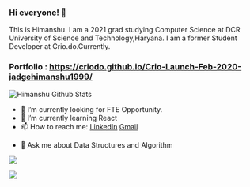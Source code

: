 ### Hi everyone! 👋
<p>This is Himanshu. I am a 2021 grad studying Computer Science at DCR University of Science and Technology,Haryana. I am a former Student Developer at Crio.do.Currently.</p>

### Portfolio : https://criodo.github.io/Crio-Launch-Feb-2020-jadgehimanshu1999/

![Himanshu Github Stats](https://github-readme-stats.vercel.app/api?username=himanshu70565&count_private=true&show_icons=true&theme=radical)


- 🔭 I’m currently looking for FTE Opportunity.
- 🌱 I’m currently learning React
- 📫 How to reach me: <a href="https://www.linkedin.com/in/himanshujudge/">LinkedIn</a> <a href="mailto:jhimanshu9922@gmail.com">Gmail</a></p>
- 💬 Ask me about Data Structures and Algorithm

<a href=https://github.com/TesseractCoding/NeoAlgo>
   <img src=https://img.shields.io/badge/NeoAlgo-Contributor-brightgreen>
</a>

![](https://komarev.com/ghpvc/?username=Himanshu70565&label=VISITOR+COUNTER)
